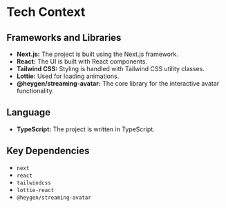 # Tech Context

## Frameworks and Libraries

- **Next.js:** The project is built using the Next.js framework.
- **React:** The UI is built with React components.
- **Tailwind CSS:** Styling is handled with Tailwind CSS utility classes.
- **Lottie:** Used for loading animations.
- **@heygen/streaming-avatar:** The core library for the interactive avatar functionality.

## Language

- **TypeScript:** The project is written in TypeScript.

## Key Dependencies

- `next`
- `react`
- `tailwindcss`
- `lottie-react`
- `@heygen/streaming-avatar`
